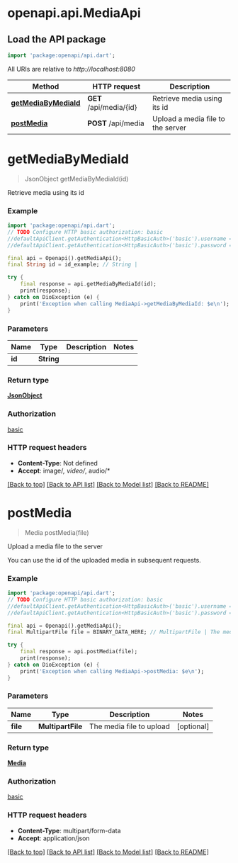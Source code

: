 # openapi.api.MediaApi

## Load the API package
```dart
import 'package:openapi/api.dart';
```

All URIs are relative to *http://localhost:8080*

Method | HTTP request | Description
------------- | ------------- | -------------
[**getMediaByMediaId**](MediaApi.md#getmediabymediaid) | **GET** /api/media/{id} | Retrieve media using its id
[**postMedia**](MediaApi.md#postmedia) | **POST** /api/media | Upload a media file to the server


# **getMediaByMediaId**
> JsonObject getMediaByMediaId(id)

Retrieve media using its id

### Example
```dart
import 'package:openapi/api.dart';
// TODO Configure HTTP basic authorization: basic
//defaultApiClient.getAuthentication<HttpBasicAuth>('basic').username = 'YOUR_USERNAME'
//defaultApiClient.getAuthentication<HttpBasicAuth>('basic').password = 'YOUR_PASSWORD';

final api = Openapi().getMediaApi();
final String id = id_example; // String | 

try {
    final response = api.getMediaByMediaId(id);
    print(response);
} catch on DioException (e) {
    print('Exception when calling MediaApi->getMediaByMediaId: $e\n');
}
```

### Parameters

Name | Type | Description  | Notes
------------- | ------------- | ------------- | -------------
 **id** | **String**|  | 

### Return type

[**JsonObject**](JsonObject.md)

### Authorization

[basic](../README.md#basic)

### HTTP request headers

 - **Content-Type**: Not defined
 - **Accept**: image/*, video/*, audio/*

[[Back to top]](#) [[Back to API list]](../README.md#documentation-for-api-endpoints) [[Back to Model list]](../README.md#documentation-for-models) [[Back to README]](../README.md)

# **postMedia**
> Media postMedia(file)

Upload a media file to the server

You can use the id of the uploaded media in subsequent requests.

### Example
```dart
import 'package:openapi/api.dart';
// TODO Configure HTTP basic authorization: basic
//defaultApiClient.getAuthentication<HttpBasicAuth>('basic').username = 'YOUR_USERNAME'
//defaultApiClient.getAuthentication<HttpBasicAuth>('basic').password = 'YOUR_PASSWORD';

final api = Openapi().getMediaApi();
final MultipartFile file = BINARY_DATA_HERE; // MultipartFile | The media file to upload

try {
    final response = api.postMedia(file);
    print(response);
} catch on DioException (e) {
    print('Exception when calling MediaApi->postMedia: $e\n');
}
```

### Parameters

Name | Type | Description  | Notes
------------- | ------------- | ------------- | -------------
 **file** | **MultipartFile**| The media file to upload | [optional] 

### Return type

[**Media**](Media.md)

### Authorization

[basic](../README.md#basic)

### HTTP request headers

 - **Content-Type**: multipart/form-data
 - **Accept**: application/json

[[Back to top]](#) [[Back to API list]](../README.md#documentation-for-api-endpoints) [[Back to Model list]](../README.md#documentation-for-models) [[Back to README]](../README.md)

